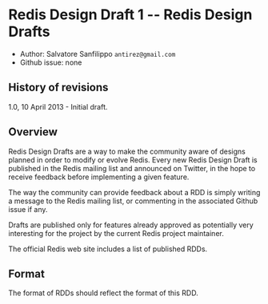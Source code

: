 # Redis Design Draft 1 -- Redis Design Drafts

* Author: Salvatore Sanfilippo `antirez@gmail.com`
* Github issue: none

## History of revisions

1.0, 10 April 2013 - Initial draft.

## Overview

Redis Design Drafts are a way to make the community aware of designs planned
in order to modify or evolve Redis. Every new Redis Design Draft is published
in the Redis mailing list and announced on Twitter, in the hope to receive
feedback before implementing a given feature.

The way the community can provide feedback about a RDD is simply writing
a message to the Redis mailing list, or commenting in the associated
Github issue if any.

Drafts are published only for features already approved as potentially very
interesting for the project by the current Redis project maintainer.

The official Redis web site includes a list of published RDDs.

## Format

The format of RDDs should reflect the format of this RDD.
